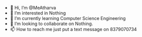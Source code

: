 - 👋 Hi, I’m @MeAtharva
- 👀 I’m interested in Nothing
- 🌱 I’m currently learning Computer Science Engineering  
- 💞️ I’m looking to collaborate on Nothing.
- 📫 How to reach me just put a text message on 8379070734 

<!---
MeAtharva/MeAtharva is a ✨ special ✨ repository because its `README.md` (this file) appears on your GitHub profile.
You can click the Preview link to take a look at your changes.
--->
